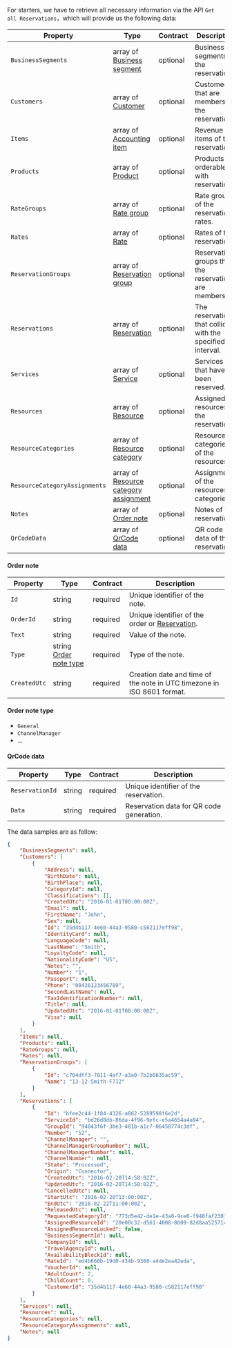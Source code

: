 For starters, we have to retrieve all necessary information via the API `Get all Reservations`，which will provide us the following data:

| Property                      | Type                                                         | Contract | Description                                                |
| ----------------------------- | ------------------------------------------------------------ | -------- | ---------------------------------------------------------- |
| `BusinessSegments`            | array of [Business segment](services.md#business-segment)    | optional | Business segments of the reservations.                     |
| `Customers`                   | array of [Customer](customers.md#customer)                   | optional | Customers that are members of the reservations.            |
| `Items`                       | array of [Accounting item](finance.md#accounting-item)       | optional | Revenue items of the reservations.                         |
| `Products`                    | array of [Product](services.md#product)                      | optional | Products orderable with reservations.                      |
| `RateGroups`                  | array of [Rate group](services.md#rate-group)                | optional | Rate groups of the reservation rates.                      |
| `Rates`                       | array of [Rate](services.md#rate)                            | optional | Rates of the reservations.                                 |
| `ReservationGroups`           | array of [Reservation group](reservations.md#reservation-group) | optional | Reservation groups that the reservations are members of.   |
| `Reservations`                | array of [Reservation](reservations.md#reservation)          | optional | The reservations that collide with the specified interval. |
| `Services`                    | array of [Service](services.md#service)                      | optional | Services that have been reserved.                          |
| `Resources`                   | array of [Resource](enterprises.md#resource)                 | optional | Assigned resources of the reservations.                    |
| `ResourceCategories`          | array of [Resource category](enterprises.md#resource-category) | optional | Resource categories of the resources.                      |
| `ResourceCategoryAssignments` | array of [Resource category assignment](enterprises.md#resource-category-assignment) | optional | Assignments of the resources to categories.                |
| `Notes`                       | array of [Order note](#order-note)                           | optional | Notes of the reservations.                                 |
| `QrCodeData`                  | array of [QrCode data](#qrcode-data)                         | optional | QR code data of the reservations.                          |



#### Order note

| Property     | Type                                       | Contract | Description                                                  |
| ------------ | ------------------------------------------ | -------- | ------------------------------------------------------------ |
| `Id`         | string                                     | required | Unique identifier of the note.                               |
| `OrderId`    | string                                     | required | Unique identifier of the order or [Reservation](#reservations). |
| `Text`       | string                                     | required | Value of the note.                                           |
| `Type`       | string [Order note type](#order-note-type) | required | Type of the note.                                            |
| `CreatedUtc` | string                                     | required | Creation date and time of the note in UTC timezone in ISO 8601 format. |

#### Order note type

* `General`
* `ChannelManager`
* ...

#### QrCode data

| Property        | Type   | Contract | Description                              |
| --------------- | ------ | -------- | ---------------------------------------- |
| `ReservationId` | string | required | Unique identifier of the reservation.    |
| `Data`          | string | required | Reservation data for QR code generation. |



The  data samples are as follow:

```json
{
    "BusinessSegments": null,
    "Customers": [
        {
            "Address": null,
            "BirthDate": null,
            "BirthPlace": null,
            "CategoryId": null,
            "Classifications": [],
            "CreatedUtc": "2016-01-01T00:00:00Z",
            "Email": null,
            "FirstName": "John",
            "Sex": null,
            "Id": "35d4b117-4e60-44a3-9580-c582117eff98",
            "IdentityCard": null,
            "LanguageCode": null,
            "LastName": "Smith",
            "LoyaltyCode": null,
            "NationalityCode": "US",
            "Notes": "",
            "Number": "1",
            "Passport": null,
            "Phone": "00420123456789",
            "SecondLastName": null,
            "TaxIdentificationNumber": null,
            "Title": null,
            "UpdatedUtc": "2016-01-01T00:00:00Z",
            "Visa": null
        }
    ],
    "Items": null,
    "Products": null,
    "RateGroups": null,
    "Rates": null,
    "ReservationGroups": [
        {
            "Id": "c704dff3-7811-4af7-a3a0-7b2b0635ac59",
            "Name": "13-12-Smith-F712"
        }
    ],
    "Reservations": [
        {
            "Id": "bfee2c44-1f84-4326-a862-5289598f6e2d",
            "ServiceId": "bd26d8db-86da-4f96-9efc-e5a4654a4a94",
            "GroupId": "94843f6f-3be3-481b-a1c7-06458774c3df",
            "Number": "52",
            "ChannelManager": "",
            "ChannelManagerGroupNumber": null,
            "ChannelManagerNumber": null,
            "ChannelNumber": null,
            "State": "Processed",
            "Origin": "Connector",
            "CreatedUtc": "2016-02-20T14:58:02Z",
            "UpdatedUtc": "2016-02-20T14:58:02Z",
            "CancelledUtc": null,
            "StartUtc": "2016-02-20T13:00:00Z",
            "EndUtc": "2016-02-22T11:00:00Z",
            "ReleasedUtc": null,
            "RequestedCategoryId": "773d5e42-de1e-43a0-9ce6-f940faf2303f",
            "AssignedResourceId": "20e00c32-d561-4008-8609-82d8aa525714",
            "AssignedResourceLocked": false,
            "BusinessSegmentId": null,
            "CompanyId": null,
            "TravelAgencyId": null,
            "AvailabilityBlockId": null,
            "RateId": "ed4b660b-19d0-434b-9360-a4de2ea42eda",
            "VoucherId": null,
            "AdultCount": 2,
            "ChildCount": 0,
            "CustomerId": "35d4b117-4e60-44a3-9580-c582117eff98"
        }
    ],
    "Services": null,
    "Resources": null,
    "ResourceCategories": null,
    "ResourceCategoryAssignments": null,
    "Notes": null
}
```

